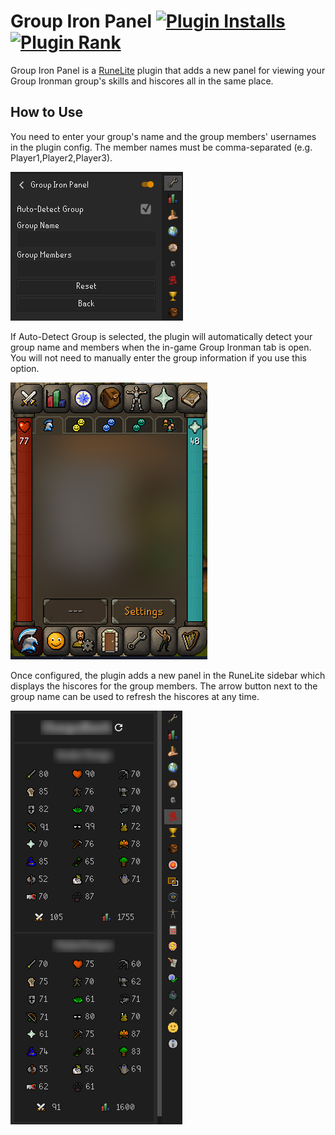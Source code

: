# Group Iron Panel [![Plugin Installs](http://img.shields.io/endpoint?url=https://i.pluginhub.info/shields/installs/plugin/group-iron-panel)](https://runelite.net/plugin-hub/toasty-toast) [![Plugin Rank](http://img.shields.io/endpoint?url=https://i.pluginhub.info/shields/rank/plugin/group-iron-panel)](https://runelite.net/plugin-hub)

Group Iron Panel is a [RuneLite](https://runelite.net/) plugin that adds a new panel for viewing your Group Ironman group's skills and hiscores all in the same place.

## How to Use

You need to enter your group's name and the group members' usernames in the plugin config. The member names must be comma-separated (e.g. Player1,Player2,Player3).

![Config](screenshots/config.png)

If Auto-Detect Group is selected, the plugin will automatically detect your group name and members when the in-game Group Ironman tab is open. You will not need to manually enter the group information if you use this option.

![In-Game Group Tab](screenshots/in-game-group-tab.png)

Once configured, the plugin adds a new panel in the RuneLite sidebar which displays the hiscores for the group members. The arrow button next to the group name can be used to refresh the hiscores at any time.

![Panel](screenshots/panel.png)
